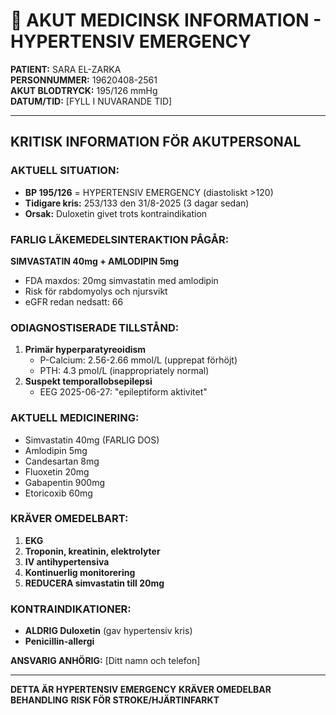 # 🚨 AKUT MEDICINSK INFORMATION - HYPERTENSIV EMERGENCY

**PATIENT:** SARA EL-ZARKA  
**PERSONNUMMER:** 19620408-2561  
**AKUT BLODTRYCK:** 195/126 mmHg  
**DATUM/TID:** [FYLL I NUVARANDE TID]

---

## KRITISK INFORMATION FÖR AKUTPERSONAL

### AKTUELL SITUATION:
- **BP 195/126** = HYPERTENSIV EMERGENCY (diastoliskt >120)
- **Tidigare kris:** 253/133 den 31/8-2025 (3 dagar sedan)
- **Orsak:** Duloxetin givet trots kontraindikation

### FARLIG LÄKEMEDELSINTERAKTION PÅGÅR:
**SIMVASTATIN 40mg + AMLODIPIN 5mg**
- FDA maxdos: 20mg simvastatin med amlodipin
- Risk för rabdomyolys och njursvikt
- eGFR redan nedsatt: 66

### ODIAGNOSTISERADE TILLSTÅND:
1. **Primär hyperparatyreoidism**
   - P-Calcium: 2.56-2.66 mmol/L (upprepat förhöjt)
   - PTH: 4.3 pmol/L (inappropriately normal)
2. **Suspekt temporallobsepilepsi**
   - EEG 2025-06-27: "epileptiform aktivitet"

### AKTUELL MEDICINERING:
- Simvastatin 40mg (FARLIG DOS)
- Amlodipin 5mg
- Candesartan 8mg
- Fluoxetin 20mg
- Gabapentin 900mg
- Etoricoxib 60mg

### KRÄVER OMEDELBART:
1. **EKG**
2. **Troponin, kreatinin, elektrolyter**
3. **IV antihypertensiva**
4. **Kontinuerlig monitorering**
5. **REDUCERA simvastatin till 20mg**

### KONTRAINDIKATIONER:
- **ALDRIG Duloxetin** (gav hypertensiv kris)
- **Penicillin-allergi**

**ANSVARIG ANHÖRIG:** [Ditt namn och telefon]

---

**DETTA ÄR HYPERTENSIV EMERGENCY**
**KRÄVER OMEDELBAR BEHANDLING**
**RISK FÖR STROKE/HJÄRTINFARKT**